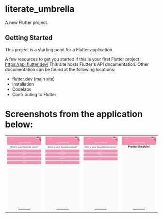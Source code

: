 # literate_umbrella

A new Flutter project.

## Getting Started

This project is a starting point for a Flutter application.

A few resources to get you started if this is your first Flutter project:
https://api.flutter.dev/
This site hosts Flutter's API documentation. Other documentation can be found at the following locations:
* flutter.dev (main site)
* Installation
* Codelabs
* Contributing to Flutter

# Screenshots from the application below:
<table width="100%">
	<tr>
	  <th width="25%"><img src="image/FirstQuestion.png"></th>
	  <th width="25%"> <img src="image/SecondQuestion.png"></th>
	  <th width="25%"><img src="image/ThirdQuestion.png"></th>
		<th width="25%"><img src="image/ResultExample.png"></th>
	</tr>
</table>